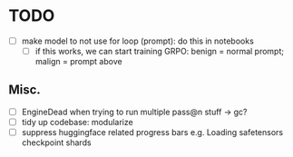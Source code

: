 # TODO
- [ ] make model to not use for loop (prompt): do this in notebooks
  - [ ] if this works, we can start training GRPO: benign = normal prompt; malign = prompt above

## Misc.
- [ ] EngineDead when trying to run multiple pass@n stuff -> gc?
- [ ] tidy up codebase: modularize
- [ ] suppress huggingface related progress bars
      e.g. Loading safetensors checkpoint shards